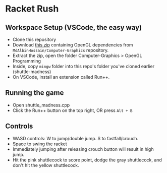# Racket Rush

## Workspace Setup (VSCode, the easy way)

- Clone this repository
- Download [this zip](https://github.com/MdAlbinHossain/Computer-Graphics/archive/refs/heads/main.zip) containing OpenGL dependencies from `MdAlbinHossain/Computer-Graphics` repository.
- Extract the zip, open the folder Computer-Graphics > OpenGL Programming
- Inside, copy `mingw` folder into this repo's folder you've cloned earlier (shuttle-madness)
- On VSCode, install an extension called Run++.

## Running the game

- Open shuttle_madness.cpp
- Click the Run++ button on the top right, OR press `Alt + B`

## Controls

- WASD controls: W to jump/double jump. S to fastfall/crouch.
- Space to swing the racket
- Immediately jumping after releasing crouch button will result in high jump.
- Hit the pink shuttlecock to score point, dodge the gray shuttlecock, and don't hit the yellow shuttlecock.
